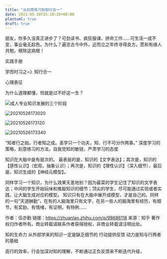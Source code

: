 ```yaml
---
title: "从刻意练习到知行合一"
date: 2021-05-26T15:10:20+08:00
plantuml: true
draft: true
---
```


朋友，你多久没真正进步了？可劲读书、疯狂报课、拼命工作……可生活一成不变，事业毫无起色。为什么？遍览古今中外，近而立之年终寻得良方。愿和有缘人共勉，根除这病根！

实践手册


学而时习之=》知行合一

心理表征

为什么道理都懂，但就是过不好这一生？

![成人专业知识发展的三个阶段](https://pic2.zhimg.com/80/53e94c19f3020922c3c865f03ca9832d_1440w.jpg)

![20210526173020](https://ansoncao.me/myblogtalk/img/20210526173020.png)

![20210526173120](https://ansoncao.me/myblogtalk/img/20210526173120.png)

![20210526173340](https://ansoncao.me/myblogtalk/img/20210526173340.png)

“知者行之始，行者知之成。圣学只一个功夫，知、行不可分作两事。”
深度学习的策略，刻意练习的方法，自我觉知的敏锐，严肃学习的态度

知识在大脑中是有层次的。 最表层的是，知识的【文字表达】；其次是，知识的【感性认识】（宏观，抽象认识）；再次是，知识的【理性认识】（深入细节），最后是，知识生成的【神经元模型】。

同样学习一个知识，为什么效果天差地别？因为最菜的学生记住了知识的文字表达；中间的学生开始玩味和推敲知识的细节；顶尖的学生，尽可能通过实验或者实践，让大脑生成对应的模型。  知识只有在大脑中展开成模型，才是自己的。同样的一句“天道酬勤”，在有的人脑海里只有文字，在另一些人的脑海里有经历，有细节，有奖励，有情绪，有证明，有特例……

作者：伍亦勤
链接：https://zhuanlan.zhihu.com/p/98686118
来源：知乎
著作权归作者所有。商业转载请联系作者获得授权，非商业转载请注明出处。

知的生命力
从外部学来的知识一定是缺乏细节的
行动提供反馈
动力是知与行两者的基础

高行的效率，行会加深对知的理解，不断通过正负反馈来不断迭代升级，